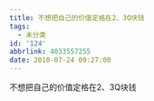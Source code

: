 ```yaml
---
title: 不想把自己的价值定格在2、3Q块钱
tags:
  - 未分类
id: '124'
abbrlink: 4033557255
date: 2010-07-24 09:27:00
---
```


不想把自己的价值定格在2、3Q块钱